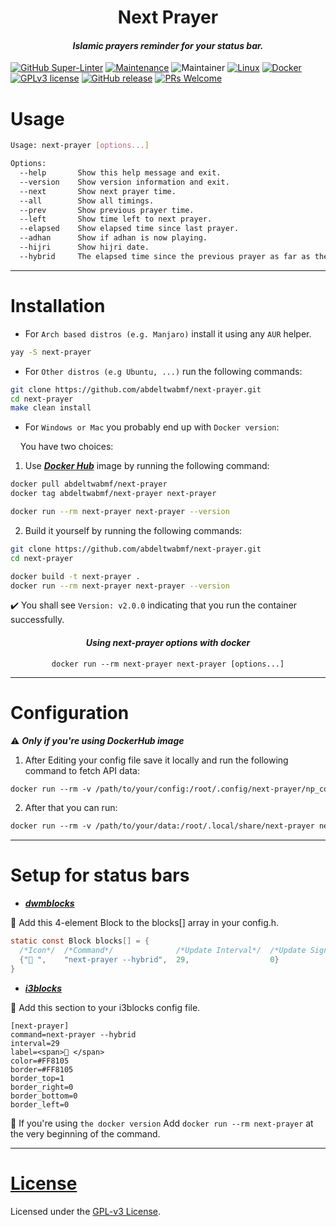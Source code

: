 <h1 align="center" color="Magenta">Next Prayer</h1>

<h4 align="center"> <em>Islamic prayers reminder for your status bar.</em> </h4>

[![GitHub Super-Linter](https://github.com/abdeltwabmf/continuous-id/workflows/Lint%20Code%20Base/badge.svg)](https://github.com/marketplace/actions/super-linter)
[![Maintenance](https://img.shields.io/badge/Maintained%3F-yes-green.svg)](https://github.com/AbdeltwabMF/next-prayer/graphs/commit-activity)
![Maintainer](https://img.shields.io/badge/maintainer-Abdeltwabmf-blue)
[![Linux](https://svgshare.com/i/Zhy.svg)](https://svgshare.com/i/Zhy.svg)
[![Docker](https://badgen.net/badge/icon/docker?icon=docker&label)](https://https://docker.com/)
[![GPLv3 license](https://img.shields.io/badge/License-GPLv3-blue.svg)](http://perso.crans.org/besson/LICENSE.html)
[![GitHub release](https://img.shields.io/github/release/AbdeltwabMF/next-prayer.svg)](https://github.com/AbdeltwabMF/next-prayer/releases/)
[![PRs Welcome](https://img.shields.io/badge/PRs-welcome-brightgreen.svg?style=flat-square)](http://makeapullrequest.com)


# Usage

```bash
Usage: next-prayer [options...]

Options:
  --help       Show this help message and exit.
  --version    Show version information and exit.
  --next       Show next prayer time.
  --all        Show all timings.
  --prev       Show previous prayer time.
  --left       Show time left to next prayer.
  --elapsed    Show elapsed time since last prayer.
  --adhan      Show if adhan is now playing.
  --hijri      Show hijri date.
  --hybrid     The elapsed time since the previous prayer as far as the elapsed time <= THRESHOLD.
```

---

# Installation

- For `Arch based distros (e.g. Manjaro)` install it using any `AUR` helper.

```bash
yay -S next-prayer
```

- For `Other distros (e.g Ubuntu, ...)` run the following commands:

```bash
git clone https://github.com/abdeltwabmf/next-prayer.git
cd next-prayer
make clean install
```

- For `Windows or Mac` you probably end up with `Docker version`: <br>

&nbsp; &nbsp; You have two choices:

1. Use [***Docker Hub***](https://hub.docker.com/r/abdeltwabmf/next-prayer) image by running the following command:

```bash
docker pull abdeltwabmf/next-prayer
docker tag abdeltwabmf/next-prayer next-prayer

docker run --rm next-prayer next-prayer --version
```

2. Build it yourself by running the following commands:

```bash
git clone https://github.com/abdeltwabmf/next-prayer.git
cd next-prayer

docker build -t next-prayer .
docker run --rm next-prayer next-prayer --version
```

:heavy_check_mark: You shall see `Version: v2.0.0` indicating that you run the container successfully. <br>

<h4 align="center"><em>Using next-prayer options with docker</em></h4>

<pre align="center"><code>docker run --rm next-prayer next-prayer [options...]</code></pre>

---

# Configuration

:warning: ***Only if you're using DockerHub image***

1. After Editing your config file save it locally and run the following command to fetch API data:

```dockerfile
docker run --rm -v /path/to/your/config:/root/.config/next-prayer/np_config.py -v /path/to/your/data:/root/.local/share/next-prayer next-prayer np_fetch.py
```

2. After that you can run:

```dockerfile
docker run --rm -v /path/to/your/data:/root/.local/share/next-prayer next-prayer next-prayer [options...]
```

---

# Setup for status bars

- [***dwmblocks***](https://github.com/torrinfail/dwmblocks)


:star2: Add this 4-element Block to the blocks[] array in your config.h.

``` c
static const Block blocks[] = {
  /*Icon*/  /*Command*/              /*Update Interval*/  /*Update Signal*/
  {"🕌 ",    "next-prayer --hybrid",  29,                  0}
}
```


- [***i3blocks***](https://github.com/vivien/i3blocks)


:star2: Add this section to your i3blocks config file.<br>

```code
[next-prayer]
command=next-prayer --hybrid
interval=29
label=<span>🕌 </span>
color=#FF8105
border=#FF8105
border_top=1
border_right=0
border_bottom=0
border_left=0
```

:eyes: If you're using `the docker version` Add `docker run --rm next-prayer`
at the very beginning of the command.<br>

---

# [License](LICENSE)

Licensed under the [GPL-v3 License](LICENSE).
